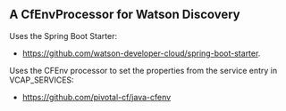 ## A CfEnvProcessor for Watson Discovery
Uses the Spring Boot Starter: 
- https://github.com/watson-developer-cloud/spring-boot-starter.

Uses the CFEnv processor to set the properties from the service entry in VCAP_SERVICES:
- https://github.com/pivotal-cf/java-cfenv